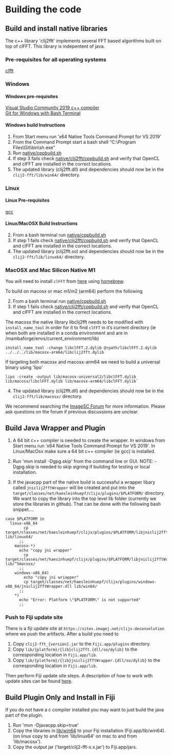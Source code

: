 # Building the code

## Build and install native libraries

The c++ library 'clij2fft' implements several FFT based algorithms built on top of clFFT.  This library is indepentent of java. 

### Pre-requisites for all operating systems

[clfft](https://github.com/clMathLibraries/clFFT/releases)

### Windows

#### Windows pre-requisites

[Visual Studio Community 2019 c++ compiler](https://visualstudio.microsoft.com/vs/community/)    
[Git for Windows with Bash Terminal](https://gitforwindows.org/)  

#### Windows build Instructions 

1.  From Start menu run 'x64 Native Tools Command Prompt for VS 2019'
2.  From the Command Prompt start a bash shell “C:\Program Files\Git\bin\sh.exe”  
3.  Run [native/cppbuild.sh](https://github.com/clij/clij2-fft/blob/master/native/cppbuild.sh)  
4.  If step 3 fails check [native/clij2fft/cppbuild.sh](https://github.com/clij/clij2-fft/blob/master/native/clij2fft/cppbuild.sh#L26) and verify that OpenCL and clFFT are installed in the correct locations.  
5.  The updated library (clij2fft.dll) and dependencies should now be in the ```clij2-fft/lib/win64/``` directory. 

### Linux

#### Linux Pre-requisites  

[gcc](https://gcc.gnu.org/)

#### Linux/MacOSX Build Instructions

2.  From a bash terminal run [native/cppbuild.sh](https://github.com/clij/clij2-fft/blob/master/native/cppbuild.sh)  
3.  If step 1 fails check [native/clij2fft/cppbuild.sh](https://github.com/clij/clij2-fft/blob/master/native/clij2fft/cppbuild.sh#L28) and verify that OpenCL and clFFT are installed in the correct locations.
4.  The updated library (clij2fft.so) and dependencies should now be in the ```clij2-fft/lib/linux64/``` directory.

### MacOSX and Mac Silicon Native M1

You will need to install `clFFT` from [here](https://formulae.brew.sh/formula/clfft) using [homebrew](https://brew.sh/).  

To build on macosx or mac m1/m2 (arm64) perform the following

2.  From a bash terminal run [native/cppbuild.sh](https://github.com/clij/clij2-fft/blob/master/native/cppbuild.sh)  
3.  If step 1 fails check [native/clij2fft/cppbuild.sh](https://github.com/clij/clij2-fft/blob/master/native/clij2fft/cppbuild.sh#L56) and verify that OpenCL and clFFT are installed in the correct locations.

The macosx the native library libclij2fft needs to be modified with ```install_name_tool``` in order for it to find ```clFFT``` in it’s current directory (ie when both are installed in a conda environment and are in /mambaforge/envs/current_environment/lib)

```
install_name_tool -change libclFFT.2.dylib @rpath/libclFFT.2.dylib ../../../lib/macosx-arm64/libclij2fft.dylib
```

If targeting both macosx and macosx-arm64 we need to build a universal binary using 'lipo'

```
lipo -create -output lib/macosx-universal2/libclFFT.dylib lib/macosx/libclFFT.dylib lib/macosx-arm64/libclFFT.dylib`
```
4.  The updated library (clij2fft.dll) and dependencies should now be in the ```clij2-fft/lib/macosx/``` directory. 

We recommend searching the [ImageSC Forum](https://forum.image.sc/search?q=apple%20M1%20clij%20deconvolution) for more information.  Please ask questions on the forum if previous discussions are unclear.  

## Build Java Wrapper and Plugin

1.  A 64 bit c++ compiler is needed to create the wrapper.  In windows from Start menu run ‘x64 Native Tools Command Prompt for VS 2019'.  In Linux/MacOsx make sure a 64 bit c++ compiler (ie gcc) is installed. 

2. Run 'mvn install -Dgpg.skip' from the command line or GUI.
   NOTE:  -Dgpg.skip is needed to skip signing if building for testing or local installation.  
   
3. If the javacpp part of the native build is successful a wrapper libary called ```jniclij2fftWrapper``` will be created and put into the ```target/classes/net/haesleinhuepf/clijx/plugins/$PLATFORM/``` directory.  We want to copy the library into the top level lib folder (currently we store the libraries in github).  That can be done with the following bash snippet....

```
case $PLATFORM in
  linux-x86_64
        cp target/classes/net/haesleinhuepf/clijx/plugins/$PLATFORM/libjniclij2fftWrapper.so lib/linux64/
      ;;
    macosx-*)
      echo "copy jni wrapper"
        cp target/classes/net/haesinhuepf/clijx/plugins/$PLATFORM/libjniclij2fftWrapper.dylib lib/^Smacosx/
      ;;
    windows-x86_64)
        echo "copy jni wriapper"
        cp target/classes/net/haesleinhuepf/clijx/plugins/windows-x86_64/jniclij2fftWrapper.dll lib/win64/
      ;;
    *)
      echo "Error: Platform \"$PLATFORM\" is not supported"
      ;;
```

### Push to Fiji update site 

There is a fiji update site at ```https://sites.imagej.net/clijx-deconvolution``` where we push the artifacts.  After a build you need to 

1.  Copy ```clij2-fft_{version}.jar``` to the ```Fiji.app/plugins``` directory.
2.  Copy ```lib/{platform}/{lib}clij2fft.{dll/so/dylib}``` to the corresponding location in ```Fiji.app/lib```.
3.  Copy ```lib/{platform}/{lib}jniclij2fftWrapper.{dll/so/dylib}``` to the corresponding location in ```Fiji.app/lib```.

Then perform Fiji update site steps.  A description of how to work with update sites can be found [here](https://imagej.net/update-sites/setup).

## Build Plugin Only and Install in Fiji

If you do not have a c compiler installed you may want to just build the java part of the plugin. 

1.  Run 'mvn -Djavacpp.skip=true'
2.  Copy the libraries in [lib/win64](https://github.com/clij/clij2-fft/tree/master/lib/win64) to your Fiji installation (Fiji.app/lib/win64).  (on linux copy to and from 'lib/linux64' on mac to and from 'lib/macosx').
3. Copy the output jar ('target/clij2-fft-x.x.jar') to Fiji.app/jars. 

